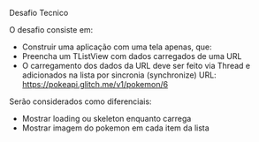 Desafio Tecnico

O desafio consiste em:
- Construir uma aplicação com uma tela apenas, que:
- Preencha um TListView com dados carregados de uma URL
- O carregamento dos dados da URL deve ser feito via Thread e adicionados na lista por sincronia (synchronize)
URL: https://pokeapi.glitch.me/v1/pokemon/6

Serão considerados como diferenciais:
- Mostrar loading ou skeleton enquanto carrega
- Mostrar imagem do pokemon em cada item da lista
